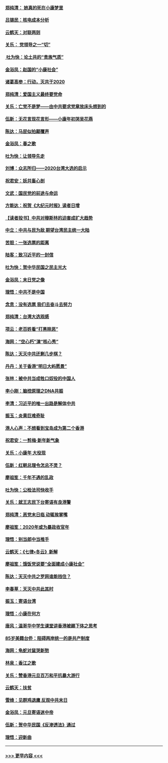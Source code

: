 #### [郑纯清： 她真的死在小康梦里](../pages/nsc993/n11806623.md?t=01202233) 
#### [吕锡民：核电成本分析](../pages/nsc993/n11806284.md?t=01202233) 
#### [云鹤天：对联两则](../pages/nsc993/n11805957.md?t=01202233) 
#### [关乐： 党领导之一“切”](../pages/nsc993/n11804505.md?t=01202233) 
#### [ 吐为快：论土共的“贵族气质”](../pages/nsc993/n11804490.md?t=01202233) 
#### [金浴凤：赵国的“小康社会”](../pages/nsc993/n11804452.md?t=01202233) 
#### [诸葛高参：行动，灭共于2020](../pages/nsc993/n11804120.md?t=01202233) 
#### [郑纯清：爱国主义最终要党命](../pages/nsc993/n11802197.md?t=01202233) 
#### [关乐：亡党不是梦——由中共要求党章放床头想到的](../pages/nsc993/n11802156.md?t=01202233) 
#### [伍新：无花言现花言形——小康年初哭吴花燕](../pages/nsc993/n11800044.md?t=01202233) 
#### [陈达：马屁似拍颠覆声](../pages/nsc993/n11800010.md?t=01202233) 
#### [金浴凤：春之歌](../pages/nsc993/n11797687.md?t=01202233) 
#### [吐为快：让领导先走](../pages/nsc993/n11797512.md?t=01202233) 
#### [刘博：众志所归——2020台湾大选的启示](../pages/nsc993/n11796878.md?t=01202233) 
#### [祝君安：妖共畜心剖](../pages/nsc993/n11794273.md?t=01202233) 
#### [文武：国民党的前途与命运](../pages/nsc993/n11794198.md?t=01202233) 
#### [方能达：祝贺《大纪元时报》读者日增](../pages/nsc993/n11793807.md?t=01202233) 
#### [【读者投书】中共对穆斯林的迫害成扩大趋势](../pages/nsc993/n11791371.md?t=01202233) 
#### [中立：中共与民为敌 期望台湾民主统一大陆](../pages/nsc993/n11790392.md?t=01202233) 
#### [苦胆：一张选票的距离](../pages/nsc993/n11788914.md?t=01202233) 
#### [陆客：致习近平的一封信](../pages/nsc993/n11788867.md?t=01202233) 
#### [吐为快：贺中华民国之民主光大](../pages/nsc993/n11788618.md?t=01202233) 
#### [金浴凤：末日党之像](../pages/nsc993/n11787475.md?t=01202233) 
#### [理悟：中共不是中国](../pages/nsc993/n11787463.md?t=01202233) 
#### [念贲：没有选票  我们去奋斗去努力](../pages/nsc993/n11787398.md?t=01202233) 
#### [郑纯清：台湾大选观感](../pages/nsc993/n11786210.md?t=01202233) 
#### [项云：老百姓看“打黑除恶”](../pages/nsc993/n11785398.md?t=01202233) 
#### [海网：“空心朽”演“核心秀”](../pages/nsc993/n11783874.md?t=01202233) 
#### [陈达：天灭中共还剩几步棋？](../pages/nsc993/n11783719.md?t=01202233) 
#### [丹丹：关于香港“明日大屿愿景”](../pages/nsc993/n11783273.md?t=01202233) 
#### [张林：被中共当成牲口奴役的中国人](../pages/nsc993/n11782397.md?t=01202233) 
#### [李小刚：脑控原理之DNA共振](../pages/nsc993/n11780962.md?t=01202233) 
#### [李清：习近平的唯一出路是解体中共](../pages/nsc993/n11780866.md?t=01202233) 
#### [振玉：炎黄巨难奇耻](../pages/nsc993/n11779632.md?t=01202233) 
#### [港人心声：不想看到宝岛成为第二个香港](../pages/nsc993/n11778817.md?t=01202233) 
#### [祝君安：一剪梅‧新年新气象](../pages/nsc993/n11776340.md?t=01202233) 
#### [关乐：小康年 大役现](../pages/nsc993/n11774213.md?t=01202233) 
#### [伍新：红朝总理令怎总不灵？](../pages/nsc993/n11770813.md?t=01202233) 
#### [廖祖笙：千年不遇的乱政](../pages/nsc993/n11770373.md?t=01202233) 
#### [吐为快：公检法司快收手](../pages/nsc993/n11770359.md?t=01202233) 
#### [关乐：就王志民下台寄语有良港警](../pages/nsc993/n11769903.md?t=01202233) 
#### [郑纯清：恶党末日临 动辄挨掌嘴](../pages/nsc993/n11769356.md?t=01202233) 
#### [廖祖笙：2020年或为暴政收官年](../pages/nsc993/n11768216.md?t=01202233) 
#### [理悟：别当郎中当推手](../pages/nsc993/n11768243.md?t=01202233) 
#### [云鹤天：《七律▪冬云》新解](../pages/nsc993/n11768204.md?t=01202233) 
#### [廖祖笙：饿饭党说要“全面建成小康社会”](../pages/nsc993/n11767482.md?t=01202233) 
#### [陈达：天灭中共之罗网谁能挡住？](../pages/nsc993/n11767465.md?t=01202233) 
#### [李春草：天灭中共此其时](../pages/nsc993/n11767452.md?t=01202233) 
#### [振玉：寄语台湾](../pages/nsc993/n11767432.md?t=01202233) 
#### [理悟：小康在何方](../pages/nsc993/n11767394.md?t=01202233) 
#### [唐风：温哥华中学生课堂讲香港被踢下体之思考](../pages/nsc993/n11766848.md?t=01202233) 
#### [85岁美籍台侨：阻碍两岸统一的是共产制度](../pages/nsc993/n11765043.md?t=01202233) 
#### [海网：龟蛇对鼠哭新愁](../pages/nsc993/n11764895.md?t=01202233) 
#### [林泉：香江之歌](../pages/nsc993/n11764415.md?t=01202233) 
#### [关乐：赞香港元旦百万和平抗暴大游行](../pages/nsc993/n11764382.md?t=01202233) 
#### [云鹤天：扶贫](../pages/nsc993/n11764245.md?t=01202233) 
#### [雪绮：见群鸡退鹰  反观中共末日](../pages/nsc993/n11762112.md?t=01202233) 
#### [金浴凤：元旦寄语迷中帝](../pages/nsc993/n11761788.md?t=01202233) 
#### [伍新：贺中华民国《反渗透法》通过](../pages/nsc993/n11761994.md?t=01202233) 
#### [理悟：迎新曲](../pages/nsc993/n11761152.md?t=01202233) 

----
#### [ >>> 更早内容 <<< ](../indexes/nsc993-earlier.md)
